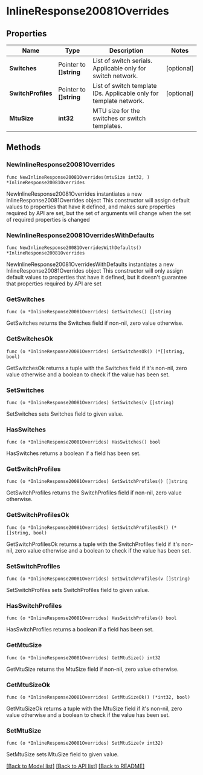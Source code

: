 # InlineResponse20081Overrides

## Properties

Name | Type | Description | Notes
------------ | ------------- | ------------- | -------------
**Switches** | Pointer to **[]string** | List of switch serials. Applicable only for switch network. | [optional] 
**SwitchProfiles** | Pointer to **[]string** | List of switch template IDs. Applicable only for template network. | [optional] 
**MtuSize** | **int32** | MTU size for the switches or switch templates. | 

## Methods

### NewInlineResponse20081Overrides

`func NewInlineResponse20081Overrides(mtuSize int32, ) *InlineResponse20081Overrides`

NewInlineResponse20081Overrides instantiates a new InlineResponse20081Overrides object
This constructor will assign default values to properties that have it defined,
and makes sure properties required by API are set, but the set of arguments
will change when the set of required properties is changed

### NewInlineResponse20081OverridesWithDefaults

`func NewInlineResponse20081OverridesWithDefaults() *InlineResponse20081Overrides`

NewInlineResponse20081OverridesWithDefaults instantiates a new InlineResponse20081Overrides object
This constructor will only assign default values to properties that have it defined,
but it doesn't guarantee that properties required by API are set

### GetSwitches

`func (o *InlineResponse20081Overrides) GetSwitches() []string`

GetSwitches returns the Switches field if non-nil, zero value otherwise.

### GetSwitchesOk

`func (o *InlineResponse20081Overrides) GetSwitchesOk() (*[]string, bool)`

GetSwitchesOk returns a tuple with the Switches field if it's non-nil, zero value otherwise
and a boolean to check if the value has been set.

### SetSwitches

`func (o *InlineResponse20081Overrides) SetSwitches(v []string)`

SetSwitches sets Switches field to given value.

### HasSwitches

`func (o *InlineResponse20081Overrides) HasSwitches() bool`

HasSwitches returns a boolean if a field has been set.

### GetSwitchProfiles

`func (o *InlineResponse20081Overrides) GetSwitchProfiles() []string`

GetSwitchProfiles returns the SwitchProfiles field if non-nil, zero value otherwise.

### GetSwitchProfilesOk

`func (o *InlineResponse20081Overrides) GetSwitchProfilesOk() (*[]string, bool)`

GetSwitchProfilesOk returns a tuple with the SwitchProfiles field if it's non-nil, zero value otherwise
and a boolean to check if the value has been set.

### SetSwitchProfiles

`func (o *InlineResponse20081Overrides) SetSwitchProfiles(v []string)`

SetSwitchProfiles sets SwitchProfiles field to given value.

### HasSwitchProfiles

`func (o *InlineResponse20081Overrides) HasSwitchProfiles() bool`

HasSwitchProfiles returns a boolean if a field has been set.

### GetMtuSize

`func (o *InlineResponse20081Overrides) GetMtuSize() int32`

GetMtuSize returns the MtuSize field if non-nil, zero value otherwise.

### GetMtuSizeOk

`func (o *InlineResponse20081Overrides) GetMtuSizeOk() (*int32, bool)`

GetMtuSizeOk returns a tuple with the MtuSize field if it's non-nil, zero value otherwise
and a boolean to check if the value has been set.

### SetMtuSize

`func (o *InlineResponse20081Overrides) SetMtuSize(v int32)`

SetMtuSize sets MtuSize field to given value.



[[Back to Model list]](../README.md#documentation-for-models) [[Back to API list]](../README.md#documentation-for-api-endpoints) [[Back to README]](../README.md)


